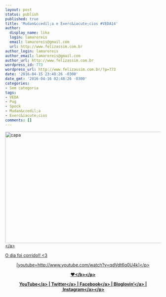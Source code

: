 ```yaml
---
layout: post
status: publish
published: true
title: 'Mudan&ccedil;a e Exerc&iacute;cios #VEDA14'
author:
  display_name: lika
  login: lamaroreis
  email: lamaroreis@gmail.com
  url: http://www.felizassim.com.br
author_login: lamaroreis
author_email: lamaroreis@gmail.com
author_url: http://www.felizassim.com.br
wordpress_id: 773
wordpress_url: http://www.felizassim.com.br/?p=773
date: '2016-04-15 23:48:26 -0300'
date_gmt: '2016-04-16 02:48:26 -0300'
categories:
- Sem categoria
tags:
- VEDA
- Pug
- Spock
- Mudan&ccedil;a
- Exerc&iacute;cios
comments: []
---
```

<p><a href="http:&#47;&#47;www.felizassim.com.br&#47;wp-content&#47;uploads&#47;2016&#47;04&#47;capa14.jpg"><img class="aligncenter size-large wp-image-774" src="http:&#47;&#47;www.felizassim.com.br&#47;wp-content&#47;uploads&#47;2016&#47;04&#47;capa14-1024x576.jpg" alt="capa" width="640" height="360" &#47;><&#47;a></p>
<p>O dia foi corrido!! <3</p>
<p style="text-align: center;">[youtube=http:&#47;&#47;www.youtube.com&#47;watch?v=qdVdt6q0U4k]<&#47;p></p>
<p style="text-align: center;"><b>&hearts;<&#47;b><&#47;p></p>
<p style="text-align: center;"><a href="https:&#47;&#47;www.youtube.com&#47;channel&#47;UCTk3xkOSzWzf8Ba-wJN8jDA" target="_blank">YouTube<&#47;a> |&nbsp;<a href="https:&#47;&#47;twitter.com&#47;pocketlika" target="_blank">Twitter<&#47;a>&nbsp;|&nbsp;<a href="http:&#47;&#47;www.facebook.com&#47;blogfelizassim" target="_blank">Facebook<&#47;a>&nbsp;|&nbsp;<a href="https:&#47;&#47;www.bloglovin.com&#47;blogs&#47;feliz-assim-14224049" target="_blank">Bloglovin&rsquo;<&#47;a>&nbsp;|&nbsp;<a href="http:&#47;&#47;instagram.com&#47;pocketlika" target="_blank">Instagram<&#47;a><&#47;p></p>
